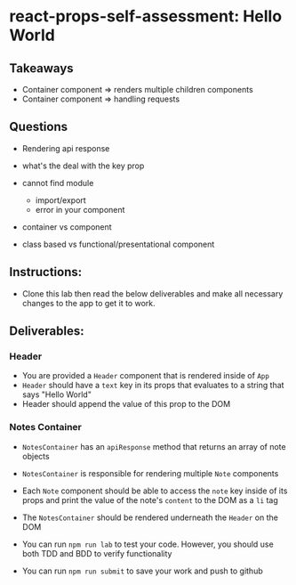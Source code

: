 # react-props-self-assessment: Hello World

## Takeaways

- Container component => renders multiple children components
- Container component => handling requests


## Questions

- Rendering api response
- what's the deal with the key prop
- cannot find module
    - import/export
    - error in your component
- container vs component

- class based vs functional/presentational component 

## Instructions:

- Clone this lab then read the below deliverables and make all necessary changes to the app to get it to work. 

## Deliverables:

### Header
- You are provided a `Header` component that is rendered inside of `App`
- `Header` should have a `text` key in its props that evaluates to a string that says "Hello World"
- Header should append the value of this prop to the DOM

### Notes Container
- `NotesContainer` has an `apiResponse` method that returns an array of note objects
- `NotesContainer` is responsible for rendering multiple `Note` components
- Each `Note` component should be able to access the `note` key inside of its props and print the value of the note's `content` to the DOM as a `li` tag
- The `NotesContainer` should be rendered underneath the `Header` on the DOM

- You can run `npm run lab` to test your code. However, you should use both TDD and BDD to verify functionality
- You can run `npm run submit` to save your work and push to github

